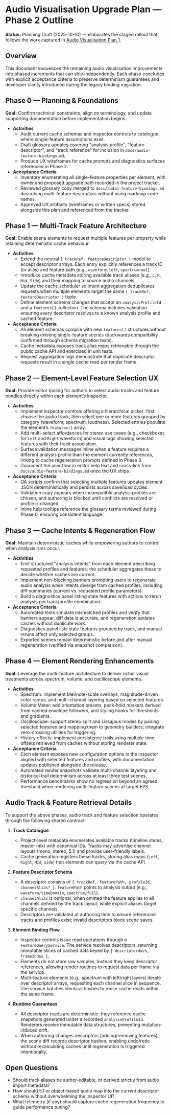 # Audio Visualisation Upgrade Plan — Phase 2 Outline

**Status:** Planning Draft (2025-10-10) — elaborates the staged rollout that follows the work captured in [Audio Visualisation Plan 1](./audio-visualisation-plan-1.md).

## Overview

This document sequences the remaining audio visualisation improvements into phased increments that can ship independently. Each phase concludes with explicit acceptance criteria to preserve determinism guarantees and developer clarity introduced during the legacy binding migration.

## Phase 0 — Planning & Foundations

**Goal:** Confirm technical constraints, align on terminology, and update supporting documentation before implementation begins.

-   **Activities**
    -   Audit current cache schemas and inspector controls to catalogue where single-feature assumptions exist.
    -   Draft glossary updates covering "analysis profile", "feature descriptor", and "track reference" for inclusion in `docs/audio-feature-bindings.md`.
    -   Produce UX wireframes for cache prompts and diagnostics surfaces referenced in Phase 2.
-   **Acceptance Criteria**
    -   Inventory enumerating all single-feature properties per element, with owner and proposed upgrade path recorded in the project tracker.
    -   Reviewed glossary copy merged to `docs/audio-feature-bindings.md` describing multi-feature descriptors without using roadmap code names.
    -   Approved UX artifacts (wireframes or written specs) stored alongside this plan and referenced from the tracker.

## Phase 1 — Multi-Track Feature Architecture

**Goal:** Enable scene elements to request multiple features per property while retaining deterministic cache behaviour.

-   **Activities**
    -   Extend the neutral `{ trackRef, featureDescriptor }` model to accept descriptor arrays. Each entry explicitly references a track ID (or alias) and feature path (e.g., `waveform.left`, `spectrum:mel`).
    -   Introduce cache metadata storing available track aliases (e.g., `L`, `R`, `Mid`, `Side`) and their mapping to source audio channels.
    -   Update the cache scheduler so intent aggregation deduplicates requests when multiple elements target the same `{ trackRef, featureDescriptor }` tuple.
    -   Define element schema changes that accept an `analysisProfileId` and a `features[]` collection. The schema includes validation ensuring every descriptor resolves to a known analysis profile and cached feature.
-   **Acceptance Criteria**
    -   All element schemas compile with new `features[]` structures without breaking existing single-feature scenes (backwards compatibility confirmed through schema migration tests).
    -   Cache metadata exposes track alias maps retrievable through the public cache API and exercised in unit tests.
    -   Request aggregation logs demonstrate that duplicate descriptor requests result in a single cache read per render frame.

## Phase 2 — Element-Level Feature Selection UX

**Goal:** Provide editor tooling for authors to select audio tracks and feature bundles directly within each element’s inspector.

-   **Activities**
    -   Implement inspector controls offering a hierarchical picker: first choose the audio track, then select one or more features grouped by category (waveform, spectrum, loudness). Selected entries populate the element’s `features[]` array.
    -   Add multi-select affordances for stereo use cases (e.g., checkboxes for `Left` and `Right` waveform) and visual tags showing selected features with their track association.
    -   Surface validation messages inline when a feature requires a different analysis profile than the element currently references, linking to cache regeneration prompts defined in Phase 3.
    -   Document the user flow in editor help text and cross-link from `docs/audio-feature-bindings.md` once the UX ships.
-   **Acceptance Criteria**
    -   QA scripts confirm that selecting multiple features updates element JSON deterministically and persists across save/load cycles.
    -   Validation copy appears when incompatible analysis profiles are chosen, and authoring is blocked until conflicts are resolved or profile is changed.
    -   Inline help tooltips reference the glossary terms reviewed during Phase 0, ensuring consistent language.

## Phase 3 — Cache Intents & Regeneration Flow

**Goal:** Maintain deterministic caches while empowering authors to control when analysis runs occur.

-   **Activities**
    -   Emit structured "analysis intents" from each element describing requested profiles and features; the scheduler aggregates these to decide whether caches are current.
    -   Implement non-blocking banners prompting users to regenerate audio analysis when intents diverge from cached profiles, including diff summaries (current vs. requested profile parameters).
    -   Build a diagnostics panel listing stale features with actions to rerun analysis per track/profile combination.
-   **Acceptance Criteria**
    -   Automated tests simulate mismatched profiles and verify that banners appear, diff data is accurate, and regeneration updates caches without duplicate work.
    -   Diagnostics panel lists stale features grouped by track, and manual reruns affect only selected groups.
    -   Exported scenes remain deterministic before and after manual regeneration (verified via snapshot comparison).

## Phase 4 — Element Rendering Enhancements

**Goal:** Leverage the multi-feature architecture to deliver richer visual treatments across spectrum, volume, and oscilloscope elements.

-   **Activities**
    -   Spectrum: implement Mel/note-scale overlays, magnitude-driven color ramps, and multi-channel layering based on selected features.
    -   Volume Meter: add orientation presets, peak-hold markers derived from cached envelope followers, and styling hooks for thresholds and gradients.
    -   Oscilloscope: support stereo split and Lissajous modes by pairing selected features and mapping them to geometry builders; integrate zero-crossing utilities for triggering.
    -   History effects: implement persistence trails using multiple time offsets retrieved from caches without storing renderer state.
-   **Acceptance Criteria**
    -   Each element exposes new configuration options in the inspector aligned with selected features and profiles, with documentation updates published alongside the release.
    -   Automated render snapshots validate multi-channel layering and historical trail determinism across at least three test scenes.
    -   Performance benchmarks show no regression beyond an agreed threshold when rendering multi-feature scenes at target FPS.

## Audio Track & Feature Retrieval Details

To support the above phases, audio track and feature selection operates through the following shared contract:

1. **Track Catalogue**

    - Project-level metadata enumerates available tracks (timeline stems, master mix) with canonical IDs. Tracks may advertise channel layouts (mono, stereo, 5.1) and provide user-friendly labels.
    - Cache generation registers these tracks, storing alias maps (`Left`, `Right`, `Mid`, `Side`) that elements can query via the cache API.

2. **Feature Descriptor Schema**

    - A descriptor consists of `{ trackRef, featurePath, profileId, channelAlias? }`. `featurePath` points to analysis output (e.g., `waveform/timeDomain`, `spectrum/full`).
    - `channelAlias` is optional; when omitted the feature applies to all channels defined by the track layout, while explicit aliases target specific channels.
    - Descriptors are validated at authoring time to ensure referenced tracks and profiles exist; invalid descriptors block scene saves.

3. **Element Binding Flow**

    - Inspector controls issue read operations through a `FeatureQueryService`. The service resolves descriptors, returning immutable slices of cached data keyed by `{ descriptorHash, frameIndex }`.
    - Elements do not store raw samples. Instead they keep descriptor references, allowing render routines to request data per frame via the service.
    - Multi-feature elements (e.g., spectrum with left/right layers) iterate over descriptor arrays, requesting each channel slice in sequence. The service batches identical hashes to reuse cache reads within the same frame.

4. **Runtime Guarantees**
    - All descriptor reads are deterministic: they reference cache snapshots generated under a recorded `analysisProfileId`. Renderers receive immutable data structures, preventing mutation-induced drift.
    - When authoring changes descriptors (adding/removing features), the scene diff records descriptor hashes, enabling undo/redo without recalculating caches until regeneration is triggered intentionally.

## Open Questions

-   Should track aliases be author-editable, or derived strictly from audio import metadata?
-   How should 5.1 or object-based audio map into the current descriptor schema without overwhelming the inspector UI?
-   What telemetry (if any) should capture cache regeneration frequency to guide performance tuning?
